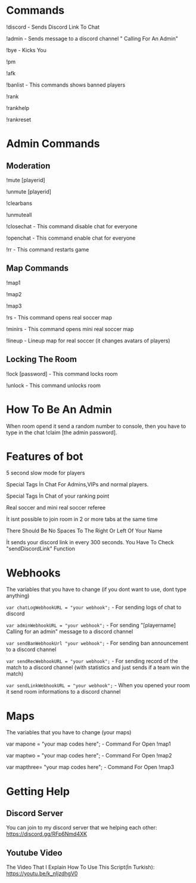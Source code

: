 # Commands
!discord - Sends Discord Link To Chat


!admin - Sends message to a discord channel "<playername> Calling For An Admin"


!bye - Kicks You


!pm <player id> <message>


!afk


!banlist - This commands shows banned players


!rank


!rankhelp


!rankreset


# Admin Commands


## Moderation


!mute [playerid]


!unmute [playerid]


!clearbans


!unmuteall


!closechat - This command disable chat for everyone


!openchat - This command enable chat for everyone


!rr - This command restarts game


## Map Commands


!map1


!map2


!map3


!rs - This command opens real soccer map


!minirs - This command opens mini real soccer map


!lineup - Lineup map for real soccer (it changes avatars of players)


## Locking The Room

!lock [password] - This command locks room


!unlock - This command unlocks room


# How To Be An Admin


When room opend it send a random number to console, then you have to type in the chat !claim [the admin password].


# Features of bot


5 second slow mode for players


Special Tags İn Chat For Admins,VIPs and normal players.


Special Tags İn Chat of your ranking point


Real soccer and mini real soccer referee


İt isnt possible to join room in 2 or more tabs at the same time


There Should Be No Spaces To The Right Or Left Of Your Name


İt sends your discord link in every 300 seconds. You Have To Check "sendDiscordLink" Function


# Webhooks


The variables that you have to change (if you dont want to use, dont type anything)


`var chatLogWebhookURL = "your webhook";` - For sending logs of chat to discord


`var adminWebhookURL = "your webhook";` - For sending "[playername] Calling for an admin" message to a discord channel


`var sendBanWebhookUrl "your webhook";` - For sending ban announcement to a discord channel


`var sendRecWebhookURL = "your webhook";` - For sending record of the match to a discord channel (with statistics and just sends if a team win the match)


`var sendLinkWebhookURL = "your webhook";` - When you opened your room it send room informations to a discord channel


# Maps


The variables that you have to change (your maps)


var mapone = "your map codes here"; - Command For Open !map1


var maptwo = "your map codes here"; - Command For Open !map2


var mapthree= "your map codes here"; - Command For Open !map3


# Getting Help

## Discord Server


You can join to my discord server that we helping each other: https://discord.gg/RFp6Nmd4XK

## Youtube Video


The Video That I Explain How To Use This Script(İn Turkish): https://youtu.be/k_nIjzdhgV0
